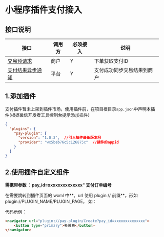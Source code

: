 # 小程序插件支付接入

## 接口说明

|接口|调用方|必须接入|说明|
|---|---|---|---|
|[交易预请求](./../api/trade-prepare.html)|商户|Y|下单获取支付ID|
|[支付结果异步通知](./../api/trade-notify.html)|平台|Y|支付成功同步交易结果到商户|


## 1.添加插件

支付插件暂未上架到插件市场，使用插件前，在项目根目录`app.json`中声明本插件(根据微信开发者工具控制台提示添加插件）
```json
{
  "plugins": {
    "pay-plugin": {
      "version": "1.0.3",  //引入插件最新版本号
      "provider": "wx5beb76c5c126875c"  //插件的appid
    }
  }
}
```

## 2.使用插件自定义组件

**需携带参数 ：pay_id=xxxxxxxxxxxxxx" 支付订单编号**

在需要跳转到插件页面的 wxml 中**，url 使用 plugin:// 前缀**，形如 plugin://PLUGIN_NAME/PLUGIN_PAGE， 如：

代码示例：
```html
<navigator url="plugin://pay-plugin/Create?pay_id=xxxxxxxxxxxxxx">
    <button type="primary">去缴费</button>
</navigator>
```
